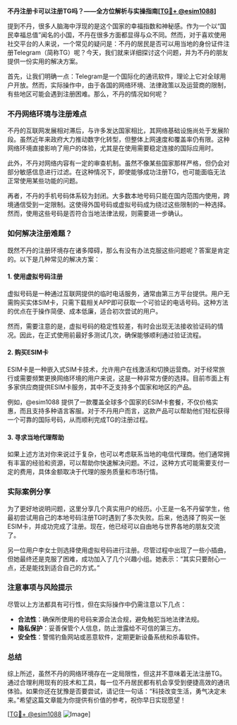 **不丹注册卡可以注册TG吗？——全方位解析与实操指南[[TG💪+ @esim1088](https://t.me/s/esim1088)]**

提到不丹，很多人脑海中浮现的是这个国家的幸福指数和神秘感。作为一个以“国民幸福总值”闻名的小国，不丹在很多方面都显得与众不同。然而，对于喜欢使用社交平台的人来说，一个常见的疑问是：不丹的居民是否可以用当地的身份证件注册Telegram（简称TG）呢？今天，我们就来详细探讨这个问题，并为不丹的朋友提供一份实用的解决方案。

首先，让我们明确一点：Telegram是一个国际化的通讯软件，理论上它对全球用户开放。然而，实际操作中，由于各国的网络环境、法律政策以及运营商的限制，有些地区可能会遇到注册困难。那么，不丹的情况如何呢？

### 不丹网络环境与注册难点

不丹的互联网发展相对滞后，与许多发达国家相比，其网络基础设施尚处于发展阶段。虽然近年来政府大力推动数字化转型，但整体上网速度和覆盖率仍有限。这种网络环境直接影响了用户的体验，尤其是在使用需要稳定连接的国际应用时。

此外，不丹对网络内容有一定的审查机制。虽然不像某些国家那样严格，但仍会对部分敏感信息进行过滤。在这种情况下，即使能够成功注册TG，也可能面临无法正常使用某些功能的问题。

再者，不丹的手机号码体系较为封闭。大多数本地号码只能在国内范围内使用，跨境通信受到一定限制。这使得外国号码或虚拟号码成为绕过这些限制的一种选择。然而，使用这些号码是否符合当地法律法规，则需要进一步确认。

### 如何解决注册难题？

既然不丹的注册环境存在诸多障碍，那么有没有办法克服这些问题呢？答案是肯定的。以下是几种常见的解决方案：

#### 1. 使用虚拟号码注册

虚拟号码是一种通过互联网提供的临时电话服务，通常由第三方平台提供。用户无需购买实体SIM卡，只需下载相关APP即可获取一个可验证的电话号码。这种方法的优点在于操作简便、成本低廉，适合初次尝试的用户。

然而，需要注意的是，虚拟号码的稳定性较差，有时会出现无法接收验证码的情况。因此，在正式使用前最好多测试几次，确保能够顺利通过验证流程。

#### 2. 购买ESIM卡

ESIM卡是一种嵌入式SIM卡技术，允许用户在线激活和切换运营商。对于经常旅行或需要频繁更换网络环境的用户来说，这是一种非常方便的选择。目前市面上有多家供应商提供ESIM卡服务，其中不乏支持多个国家和地区的产品。

例如，@esim1088 提供了一款覆盖全球多个国家的ESIM卡套餐，不仅价格实惠，而且支持多种语言客服。对于不丹用户而言，这款产品可以帮助他们轻松获得一个可靠的国际号码，从而顺利完成TG的注册过程。

#### 3. 寻求当地代理帮助

如果上述方法对你来说过于复杂，也可以考虑联系当地的电信代理商。他们通常拥有丰富的经验和资源，可以帮助你快速解决问题。不过，这种方式可能需要支付一定的费用，具体金额取决于代理的服务质量和市场行情。

### 实际案例分享

为了更好地说明问题，这里分享几个真实用户的经历。小王是一名不丹留学生，他最初尝试用自己的本地号码注册TG时遇到了多次失败。后来，他选择了购买一张ESIM卡，并成功完成了注册。现在，他已经可以自由地与世界各地的朋友交流了。

另一位用户李女士则选择使用虚拟号码进行注册。尽管过程中出现了一些小插曲，但她最终还是克服了困难，成功加入了几个兴趣小组。她表示：“其实只要耐心一点，还是能找到适合自己的方式。”

### 注意事项与风险提示

尽管以上方法都具有可行性，但在实际操作中仍需注意以下几点：

- **合法性**：确保所使用的号码来源合法合规，避免触犯当地法律法规。
- **隐私保护**：妥善保管个人信息，防止泄露给不可信的第三方。
- **安全性**：警惕钓鱼网站或恶意软件，定期更新设备系统和杀毒软件。

### 总结

综上所述，虽然不丹的网络环境存在一定局限性，但这并不意味着无法注册TG。通过合理利用现有的技术和工具，每一位不丹居民都有机会享受到便捷高效的通讯体验。如果你还在犹豫是否要尝试，请记住一句话：“科技改变生活，勇气决定未来。”希望这篇文章能为你提供有价值的参考，祝你早日实现愿望！

[[TG💪+ @esim1088](https://t.me/s/esim1088) ![Image](https://i.postimg.cc/4NQfJmqS/Snipaste-2025-05-13-00-14-12.png)]
